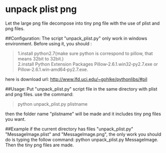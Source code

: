 unpack plist png
================

Let the large png file decompose into tiny png file with the use of plist and png files.

##Configuration:
  The script "unpack_plist.py" only work in windows environment. Before using it, you should :
  
  >1.install python2.7(make sure python is correspond to pillow, that means 32bit to 32bit.)  
  >2.install Python Extension Packages Pillow‑2.6.1.win32‑py2.7.exe or Pillow‑2.6.1.win‑amd64‑py2.7.exe.  
  
  here is download url: http://www.lfd.uci.edu/~gohlke/pythonlibs/#pil

##Usage:
  Put "unpack_plist.py" script file in the same directory with plist and png files.
  use the command:
  >python unpack_plist.py plistname
  
  then the folder name "plistname" will be made and it includes tiny png files you want.

##Example
  if the current directory has files "unpack_plist.py" "MessageImage.plist" and "MessageImage.png", the only work you should do is typing the follow command: python unpack_plist.py MessageImage. Then the tiny png files are made.
